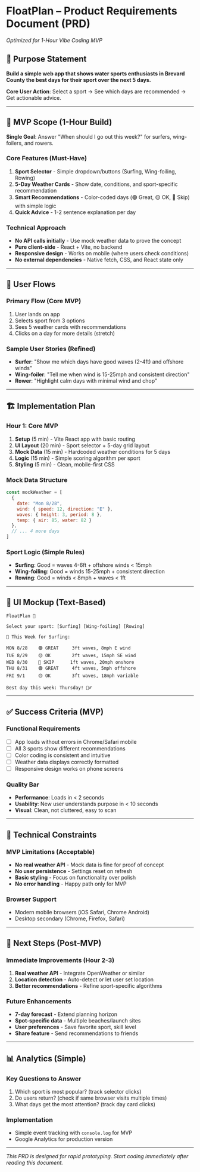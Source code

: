 # FloatPlan – Product Requirements Document (PRD)
*Optimized for 1-Hour Vibe Coding MVP*

## 🎯 Purpose Statement
**Build a simple web app that shows water sports enthusiasts in Brevard County the best days for their sport over the next 5 days.**

**Core User Action**: Select a sport → See which days are recommended → Get actionable advice.

---

## 🚀 MVP Scope (1-Hour Build)
**Single Goal**: Answer "When should I go out this week?" for surfers, wing-foilers, and rowers.

### Core Features (Must-Have)
1. **Sport Selector** - Simple dropdown/buttons (Surfing, Wing-foiling, Rowing)
2. **5-Day Weather Cards** - Show date, conditions, and sport-specific recommendation
3. **Smart Recommendations** - Color-coded days (🟢 Great, 🟡 OK, 🔴 Skip) with simple logic
4. **Quick Advice** - 1-2 sentence explanation per day

### Technical Approach
- **No API calls initially** - Use mock weather data to prove the concept
- **Pure client-side** - React + Vite, no backend
- **Responsive design** - Works on mobile (where users check conditions)
- **No external dependencies** - Native fetch, CSS, and React state only

---

## 👤 User Flows

### Primary Flow (Core MVP)
1. User lands on app
2. Selects sport from 3 options
3. Sees 5 weather cards with recommendations
4. Clicks on a day for more details (stretch)

### Sample User Stories (Refined)
- **Surfer**: "Show me which days have good waves (2-4ft) and offshore winds"
- **Wing-foiler**: "Tell me when wind is 15-25mph and consistent direction" 
- **Rower**: "Highlight calm days with minimal wind and chop"

---

## 🏗️ Implementation Plan

### Hour 1: Core MVP
1. **Setup** (5 min) - Vite React app with basic routing
2. **UI Layout** (20 min) - Sport selector + 5-day grid layout
3. **Mock Data** (15 min) - Hardcoded weather conditions for 5 days
4. **Logic** (15 min) - Simple scoring algorithm per sport
5. **Styling** (5 min) - Clean, mobile-first CSS

### Mock Data Structure
```javascript
const mockWeather = [
  {
    date: "Mon 8/28",
    wind: { speed: 12, direction: "E" },
    waves: { height: 3, period: 8 },
    temp: { air: 85, water: 82 }
  },
  // ... 4 more days
]
```

### Sport Logic (Simple Rules)
- **Surfing**: Good = waves 4-6ft + offshore winds < 15mph
- **Wing-foiling**: Good = winds 15-25mph + consistent direction
- **Rowing**: Good = winds < 8mph + waves < 1ft

---

## 🎨 UI Mockup (Text-Based)

```
FloatPlan 🌊

Select your sport: [Surfing] [Wing-foiling] [Rowing]

📅 This Week for Surfing:

MON 8/28    🟢 GREAT     3ft waves, 8mph E wind
TUE 8/29    🟡 OK        2ft waves, 15mph SE wind  
WED 8/30    🔴 SKIP      1ft waves, 20mph onshore
THU 8/31    🟢 GREAT     4ft waves, 5mph offshore
FRI 9/1     🟡 OK        3ft waves, 18mph variable

Best day this week: Thursday! 🏄‍♂️
```

---

## ✅ Success Criteria (MVP)

### Functional Requirements
- [ ] App loads without errors in Chrome/Safari mobile
- [ ] All 3 sports show different recommendations 
- [ ] Color coding is consistent and intuitive
- [ ] Weather data displays correctly formatted
- [ ] Responsive design works on phone screens

### Quality Bar
- **Performance**: Loads in < 2 seconds
- **Usability**: New user understands purpose in < 10 seconds
- **Visual**: Clean, not cluttered, easy to scan

---

## 🚧 Technical Constraints

### MVP Limitations (Acceptable)
- **No real weather API** - Mock data is fine for proof of concept
- **No user persistence** - Settings reset on refresh
- **Basic styling** - Focus on functionality over polish
- **No error handling** - Happy path only for MVP

### Browser Support
- Modern mobile browsers (iOS Safari, Chrome Android)
- Desktop secondary (Chrome, Firefox, Safari)

---

## 🎯 Next Steps (Post-MVP)

### Immediate Improvements (Hour 2-3)
1. **Real weather API** - Integrate OpenWeather or similar
2. **Location detection** - Auto-detect or let user set location
3. **Better recommendations** - Refine sport-specific algorithms

### Future Enhancements
- **7-day forecast** - Extend planning horizon
- **Spot-specific data** - Multiple beaches/launch sites
- **User preferences** - Save favorite sport, skill level
- **Share feature** - Send recommendations to friends

---

## 📊 Analytics (Simple)

### Key Questions to Answer
1. Which sport is most popular? (track selector clicks)
2. Do users return? (check if same browser visits multiple times)
3. What days get the most attention? (track day card clicks)

### Implementation
- Simple event tracking with `console.log` for MVP
- Google Analytics for production version

---

*This PRD is designed for rapid prototyping. Start coding immediately after reading this document.*
